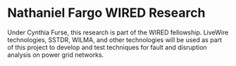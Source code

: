 # Nathaniel Fargo WIRED Research

Under Cynthia Furse, this research is part of the WIRED fellowship. LiveWire technologies, SSTDR, WILMA, and other technologies will be used as part of this project to develop and test techniques for fault and disruption analysis on power grid networks.
